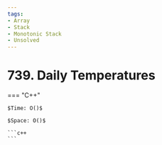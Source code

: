 ```yaml
---
tags:
- Array
- Stack
- Monotonic Stack
- Unsolved
---
```



# 739. Daily Temperatures

=== "C++"

    $Time: O()$

    $Space: O()$

    ```c++
    ```